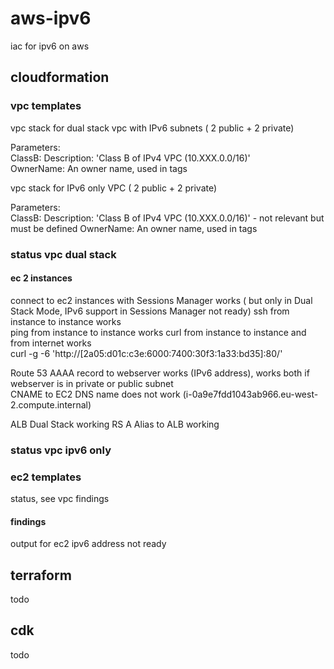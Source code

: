 # aws-ipv6
iac for ipv6 on aws
## cloudformation
### vpc templates
vpc stack for dual stack vpc with IPv6 subnets ( 2 public + 2 private)

Parameters:   
  ClassB:  Description: 'Class B of IPv4 VPC (10.XXX.0.0/16)'  
  OwnerName:   An owner name, used in tags  

vpc stack for IPv6 only VPC   ( 2 public + 2 private)

Parameters:   
  ClassB:  Description: 'Class B of IPv4 VPC (10.XXX.0.0/16)'  - not relevant but must be defined
  OwnerName:   An owner name, used in tags  

### status vpc dual stack
#### ec 2 instances
connect to ec2 instances with Sessions Manager works ( but only in Dual Stack Mode, IPv6 support in Sessions Manager not ready)
ssh from instance to instance works   
ping from instance to instance works 
curl from instance to instance and from internet works  
curl -g -6 'http://[2a05:d01c:c3e:6000:7400:30f3:1a33:bd35]:80/'  

Route 53
AAAA record to webserver works (IPv6 address), works both if webserver is in private or public subnet    
CNAME to EC2 DNS name does not work (i-0a9e7fdd1043ab966.eu-west-2.compute.internal)  

ALB Dual Stack working
RS A Alias to ALB working

### status vpc ipv6 only

### ec2 templates
status, see vpc findings

#### findings
output for ec2 ipv6 address not ready 

## terraform
todo  
  
## cdk
todo  
